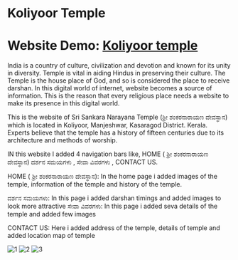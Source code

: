 # Koliyoor Temple

# Website Demo: [Koliyoor temple](https://nagarajamr.github.io/KOLIYOOR-TEMPLE/OM.html)
India is a country of culture, civilization and devotion and known for its unity in diversity.
Temple is vital in aiding Hindus in preserving their culture. The Temple is the house place of God, and so is considered the place to receive darshan. 
In this digital world of internet, website becomes a source of information. This is the reason that every religious place needs a website to make its presence in this digital world.

This is the website of Sri Sankara Narayana Temple (ಶ್ರೀ ಶಂಕರನಾರಾಯಣ ದೇವಸ್ಥಾನ) which is located in Koliyoor, Manjeshwar, Kasaragod District. Kerala.  
Experts believe that the temple has a history of fifteen centuries due to its architecture and methods of worship.

IN  this website I added  4 navigation bars like, HOME ( ಶ್ರೀ ಶಂಕರನಾರಾಯಣ ದೇವಸ್ಥಾನ)  ದರ್ಶನ ಸಮಯಗಳು , ಸೇವಾ ವಿವರಗಳು , CONTACT US.

HOME ( ಶ್ರೀ ಶಂಕರನಾರಾಯಣ ದೇವಸ್ಥಾನ): In the home page i added images of the temple, information of the temple and history of the temple.

ದರ್ಶನ ಸಮಯಗಳು: In this page i added  darshan timings and added images to look more attractive 
ಸೇವಾ ವಿವರಗಳು: In this page i added seva details of the temple and added few images  

CONTACT US:  Here i added address of the temple, details of temple and added location map of temple 

  ![1](https://user-images.githubusercontent.com/72555080/193785648-9e83fde0-a0a3-4c7c-a034-eba6fce4ca05.jpg)
![2](https://user-images.githubusercontent.com/72555080/193785662-1894342d-158c-4abc-849c-f1c5c87a6547.jpg)
![3](https://user-images.githubusercontent.com/72555080/193785670-81316eb3-29a8-44fa-adc6-f346e8e5fb79.jpg)
